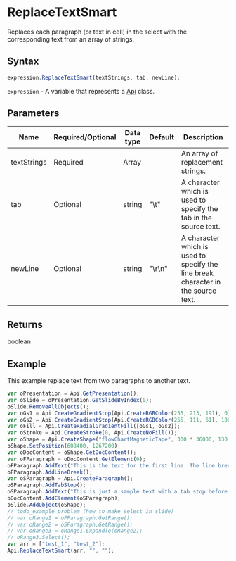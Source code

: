 # ReplaceTextSmart

Replaces each paragraph (or text in cell) in the select with the corresponding text from an array of strings.

## Syntax

```javascript
expression.ReplaceTextSmart(textStrings, tab, newLine);
```

`expression` - A variable that represents a [Api](../Api.md) class.

## Parameters

| **Name** | **Required/Optional** | **Data type** | **Default** | **Description** |
| ------------- | ------------- | ------------- | ------------- | ------------- |
| textStrings | Required | Array |  | An array of replacement strings. |
| tab | Optional | string | "\t" | A character which is used to specify the tab in the source text. |
| newLine | Optional | string | "\r\n" | A character which is used to specify the line break character in the source text. |

## Returns

boolean

## Example

This example replace text from two paragraphs to another text.

```javascript editor-pptx
var oPresentation = Api.GetPresentation();
var oSlide = oPresentation.GetSlideByIndex(0);
oSlide.RemoveAllObjects();
var oGs1 = Api.CreateGradientStop(Api.CreateRGBColor(255, 213, 191), 0);
var oGs2 = Api.CreateGradientStop(Api.CreateRGBColor(255, 111, 61), 100000);
var oFill = Api.CreateRadialGradientFill([oGs1, oGs2]);
var oStroke = Api.CreateStroke(0, Api.CreateNoFill());
var oShape = Api.CreateShape("flowChartMagneticTape", 300 * 36000, 130 * 36000, oFill, oStroke);
oShape.SetPosition(608400, 1267200);
var oDocContent = oShape.GetDocContent();
var oFParagraph = oDocContent.GetElement(0);
oFParagraph.AddText("This is the text for the first line. The line break is added after it.");
oFParagraph.AddLineBreak();
var oSParagraph = Api.CreateParagraph();
oSParagraph.AddTabStop();
oSParagraph.AddText("This is just a sample text with a tab stop before it.");
oDocContent.AddElement(oSParagraph);
oSlide.AddObject(oShape);
// todo_example problem (how to make select in slide)
// var oRange1 = oFParagraph.GetRange();
// var oRange2 = oSParagraph.GetRange();
// var oRange3 = oRange1.ExpandTo(oRange2);
// oRange3.Select();
var arr = ["test_1", "test_2"];
Api.ReplaceTextSmart(arr, "", "");
```
